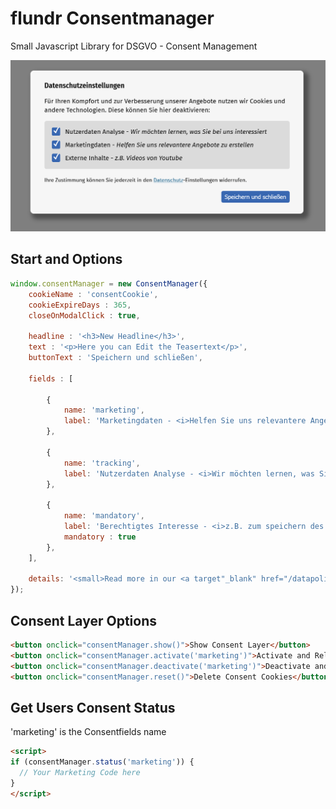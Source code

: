 # flundr Consentmanager
Small Javascript Library for DSGVO - Consent Management

![ConsentManagerPreview](https://github.com/tubsn/consentmanager/raw/main/consent-preview.png)

## Start and Options
```javascript
window.consentManager = new ConsentManager({
	cookieName : 'consentCookie',
	cookieExpireDays : 365,
	closeOnModalClick : true,

	headline : '<h3>New Headline</h3>',
	text : '<p>Here you can Edit the Teasertext</p>',
	buttonText : 'Speichern und schließen',

	fields : [

		{
			name: 'marketing',
			label: 'Marketingdaten - <i>Helfen Sie uns relevantere Angebote zu erstellen</i>',
		},

		{
			name: 'tracking',
			label: 'Nutzerdaten Analyse - <i>Wir möchten lernen, was Sie bei uns interessiert</i>',
		},

		{
			name: 'mandatory',
			label: 'Berechtigtes Interesse - <i>z.B. zum speichern des User Logins</i>',
			mandatory : true
		},
	],

	details: '<small>Read more in our <a target"_blank" href="/datapolicy">Datapolicy</a></small>'
});
```

## Consent Layer Options
```html
<button onclick="consentManager.show()">Show Consent Layer</button>
<button onclick="consentManager.activate('marketing')">Activate and Reload Page</button>
<button onclick="consentManager.deactivate('marketing')">Deactivate and Reload Page</button>
<button onclick="consentManager.reset()">Delete Consent Cookies</button>
```

## Get Users Consent Status
'marketing' is the Consentfields name
```html
<script>
if (consentManager.status('marketing')) {
  // Your Marketing Code here	
}
</script>
```
